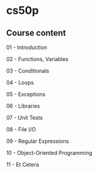 # cs50p



## Course content

01 - Introduction

02 - Functions, Variables

03 - Conditionals

04 - Loops

05 - Exceptions

06 - Libraries

07 - Unit Tests

08 - File I/O

09 - Regular Expressions

10 - Object-Oriented 
Programming

11 - Et Cetera

